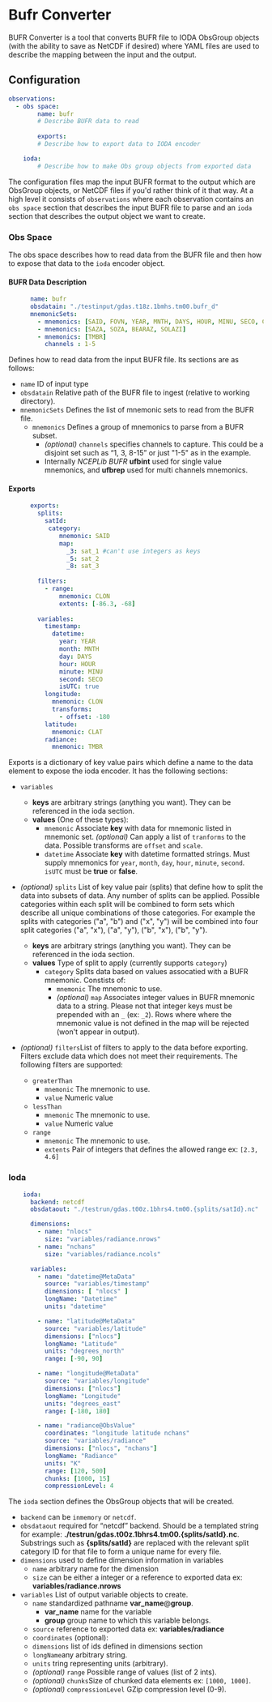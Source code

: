 # Bufr Converter

BUFR Converter is a tool that converts BUFR file to IODA ObsGroup objects (with the ability to save 
as NetCDF if desired) where YAML files are used to describe the mapping between the input and the 
output.

## Configuration

```yaml
observations:
  - obs space:
        name: bufr
        # Describe BUFR data to read
        
        exports:
        # Describe how to export data to IODA encoder

    ioda:
        # Describe how to make Obs group objects from exported data
```

The configuration files map the input BUFR format to the output which are ObsGroup objects, or 
NetCDF files if you'd rather think of it that way. At a high level it consists of `observations` 
where each observation contains an `obs space` section that describes the input BUFR file to parse
and an `ioda` section that describes the output object we want to create.

### Obs Space

The obs space describes how to read data from the BUFR file and then how to expose that data to the
`ioda` encoder object.

#### BUFR Data Description

```yaml
      name: bufr
      obsdatain: "./testinput/gdas.t18z.1bmhs.tm00.bufr_d"
      mnemonicSets:
        - mnemonics: [SAID, FOVN, YEAR, MNTH, DAYS, HOUR, MINU, SECO, CLAT, CLON, CLATH, CLONH, HOLS]
        - mnemonics: [SAZA, SOZA, BEARAZ, SOLAZI]
        - mnemonics: [TMBR]
          channels : 1-5
```

Defines how to read data from the input BUFR file. Its sections are as follows:

* `name` ID of input type
* `obsdatain` Relative path of the BUFR file to ingest (relative to working directory).
* `mnemonicSets` Defines the list of mnemonic sets to read from the BUFR file.
  * `mnemonics` Defines a group of mnemonics to parse from a BUFR subset. 
    * _(optional)_ `channels` specifies channels to capture. This could be a disjoint set such as 
      “1, 3, 8-15” or just "1-5" as in the example.
    * Internally _NCEPLib BUFR_ **ufbint** used for single value mnemonics, and **ufbrep** used for 
      multi channels mnemonics.

#### Exports

```yaml
      exports:
        splits:
          satId:
           category:
              mnemonic: SAID
              map: 
                _3: sat_1 #can't use integers as keys
                _5: sat_2
                _8: sat_3
                
        filters:
          - range:
              mnemonic: CLON
              extents: [-86.3, -68]
              
        variables:
          timestamp:
            datetime:
              year: YEAR
              month: MNTH
              day: DAYS
              hour: HOUR
              minute: MINU
              second: SECO
              isUTC: true
          longitude:
            mnemonic: CLON
            transforms:
              - offset: -180
          latitude:
            mnemonic: CLAT
          radiance:
            mnemonic: TMBR
```
Exports is a dictionary of key value pairs which define a name to the data element to expose the 
ioda encoder. It has the following sections:


* `variables`
  * **keys** are arbitrary strings (anything you want). They can be referenced in the ioda section.
  * **values** (One of these types):
    * `mnemonic` Associate **key** with data for mnemonic listed in mnemonic set. _(optional)_ Can 
      apply a list of `tranforms` to the data. Possible transforms are `offset` and `scale`.
    * `datetime` Associate **key** with datetime formatted strings. Must supply mnemonics for 
      `year`, `month`, `day`, `hour`, `minute`, `second`. `isUTC` must be **true** or **false**.
      

* _(optional)_ `splits` List of key value pair (splits) that define how to split the data into 
  subsets of data. Any number of splits can be applied. Possible categories within each split will 
  be combined to form sets which describe all unique combinations of those categories. For example 
  the splits with categories ("a", "b") and ("x", "y") will be combined into four split categories 
  ("a", "x"), ("a", "y"), ("b", "x"), ("b", "y").
  * **keys** are arbitrary strings (anything you want). They can be referenced in the ioda section.
  * **values** Type of split to apply (currently supports `category`)
    * `category` Splits data based on values assocatied with a BUFR mnemonic. Constists of:
      * `mnemonic` The mnemonic to use.
      * _(optional)_ `map` Associates integer values in BUFR mnemonic data to a string. Please not 
        that integer keys must be prepended with an `_` (ex: `_2`). Rows where where the mnemonic 
        value is not defined in the map will be rejected (won't appear in output).
  

* _(optional)_ `filters`List of filters to apply to the data before exporting. Filters exclude data
  which does not meet their requirements. The following filters are supported:
    * `greaterThan`
      * `mnemonic` The mnemonic to use.
      * `value` Numeric value
    * `lessThan`
      * `mnemonic` The mnemonic to use.
      * `value` Numeric value
    * `range`
      * `mnemonic` The mnemonic to use.
      * `extents` Pair of integers that defines the allowed range ex: `[2.3, 4.6]`
  

### Ioda

```yaml
    ioda:
      backend: netcdf
      obsdataout: "./testrun/gdas.t00z.1bhrs4.tm00.{splits/satId}.nc"

      dimensions:
        - name: "nlocs"
          size: "variables/radiance.nrows"
        - name: "nchans"
          size: "variables/radiance.ncols"

      variables:
        - name: "datetime@MetaData"
          source: "variables/timestamp"
          dimensions: [ "nlocs" ]
          longName: "Datetime"
          units: "datetime"

        - name: "latitude@MetaData"
          source: "variables/latitude"
          dimensions: ["nlocs"]
          longName: "Latitude"
          units: "degrees_north"
          range: [-90, 90]

        - name: "longitude@MetaData"
          source: "variables/longitude"
          dimensions: ["nlocs"]
          longName: "Longitude"
          units: "degrees_east"
          range: [-180, 180]

        - name: "radiance@ObsValue"
          coordinates: "longitude latitude nchans"
          source: "variables/radiance"
          dimensions: ["nlocs", "nchans"]
          longName: "Radiance"
          units: "K"
          range: [120, 500]
          chunks: [1000, 15]
          compressionLevel: 4
```

The `ioda` section defines the ObsGroup objects that will be created. 

* `backend` can be `inmemory` or `netcdf`.
* `obsdataout` required for “netcdf” backend. Should be a templated string for example: 
  **./testrun/gdas.t00z.1bhrs4.tm00.{splits/satId}.nc**. Substrings such as **{splits/satId}** are 
  replaced with the relevant split category ID for that file to form a unique name for every file.
* `dimensions` used to define dimension information in variables
    * `name` arbitrary name for the dimension
    * `size` can be either a integer or a reference to exported data ex: 
      **variables/radiance.nrows**
* `variables` List of output variable objects to create.
  * `name` standardized pathname **var_name**@**group**. 
    * **var_name** name for the variable
    * **group** group name to which this variable belongs.
  * `source` reference to exported data ex: **variables/radiance**
  * `coordinates` (optional):
  * `dimensions` list of ids defined in dimensions section
  * `longName`any arbitrary string.
  * `units` tring representing units (arbitrary).
  * _(optional)_ `range` Possible range of values (list of 2 ints).
  * _(optional)_ `chunks`Size of chunked data elements ex: `[1000, 1000]`.
  * _(optional)_ `compressionLevel` GZip compression level (0-9).
  
